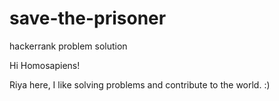 # save-the-prisoner
hackerrank problem solution

Hi Homosapiens!

Riya here, I like solving problems and contribute to the world.
:)
